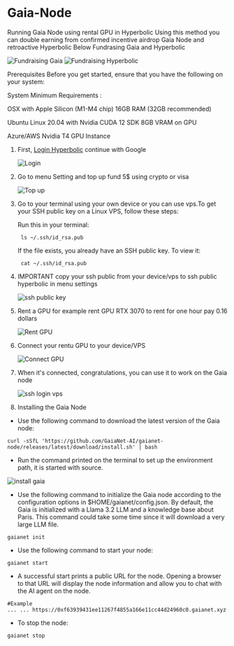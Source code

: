 # Gaia-Node
Running Gaia Node using rental GPU in Hyperbolic
Using this method you can double earning from confirmed incentive airdrop Gaia Node and retroactive Hyperbolic
Below Fundrasing Gaia and Hyperbolic

![Fundraising Gaia](https://raw.githubusercontent.com/nicomunasatya/Gaia-Node/main/fundraising%20gaia.jfif)
![Fundraising Hyperbolic](https://raw.githubusercontent.com/nicomunasatya/Gaia-Node/main/hyperbolic%20fundraising.png)

Prerequisites
Before you get started, ensure that you have the following on your system:

System	Minimum Requirements :

OSX with Apple Silicon (M1-M4 chip)	16GB RAM (32GB recommended)

Ubuntu Linux 20.04 with Nvidia CUDA 12 SDK	8GB VRAM on GPU

Azure/AWS	Nvidia T4 GPU Instance

1. First, [Login Hyperbolic](https://app.hyperbolic.xyz/) continue with Google

   ![Login](https://raw.githubusercontent.com/nicomunasatya/Gaia-Node/main/login.png)
2. Go to menu Setting and top up fund 5$ using crypto or visa

   ![Top up](https://raw.githubusercontent.com/nicomunasatya/Gaia-Node/main/top%20up.png)
3. Go to your terminal using your own device or you can use vps.To get your SSH public key on a Linux VPS, follow these steps:

   Run this in your terminal:
   ```
    ls ~/.ssh/id_rsa.pub
   ```
   If the file exists, you already have an SSH public key. To view it:
   ```
    cat ~/.ssh/id_rsa.pub
   ```

4. IMPORTANT copy your ssh public from your device/vps to ssh public hyperbolic in menu settings

   ![ssh public key](https://raw.githubusercontent.com/nicomunasatya/Gaia-Node/main/ssh%20public%20key.png)
5. Rent a GPU for example rent GPU RTX 3070 to rent for one hour pay 0.16 dollars

   ![Rent GPU](https://raw.githubusercontent.com/nicomunasatya/Gaia-Node/main/rent%20gpu.png)
6. Connect your rentu GPU to your device/VPS

   ![Connect GPU](https://raw.githubusercontent.com/nicomunasatya/Gaia-Node/main/connect.png)
7. When it's connected, congratulations, you can use it to work on the Gaia node

   ![ssh login vps](https://raw.githubusercontent.com/nicomunasatya/Gaia-Node/main/ssh%20login%20vps.PNG)
8. Installing the Gaia Node
  - Use the following command to download the latest version of the Gaia node:
  ```
  curl -sSfL 'https://github.com/GaiaNet-AI/gaianet-node/releases/latest/download/install.sh' | bash
  ```
  - Run the command printed on the terminal to set up the environment path, it is started with source.

   ![install gaia](https://raw.githubusercontent.com/nicomunasatya/Gaia-Node/main/install%20gaia.png)
  - Use the following command to initialize the Gaia node according to the configuration options in $HOME/gaianet/config.json. By default, the Gaia is initialized with a Llama 3.2 LLM and a knowledge base about Paris. This command could take some time since it will download a very large LLM file.
  ```
  gaianet init
  ```
  - Use the following command to start your node:
  ```
  gaianet start
  ```
  - A successful start prints a public URL for the node. Opening a browser to that URL will display the node information and allow you to chat with the AI agent on the node.
  ```
  #Example
  ... ... https://0xf63939431ee11267f4855a166e11cc44d24960c0.gaianet.xyz
  ```
  - To stop the node:
  ```
  gaianet stop
  ```
   
